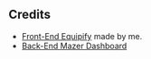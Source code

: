 ## Credits 
- [Front-End Equipify](https://github.com/notRaihan/equipify-offline) made by me.
- [Back-End Mazer Dashboard](https://github.com/zuramai/mazer)
